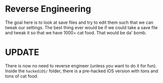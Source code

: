 # Reverse Engineering

The goal here is to look at save files and try to edit them such that we can tweak our settings. The best thing ever would be if we could take a save file and tweak it so that we have 1000+ cat food. That would be da' bomb.

# UPDATE

There is now no need to reverse engineer (unless you want to do it for fun). Inside the `hackediOS/` folder, there is a pre-hacked iOS version with tons and tons of cat food.